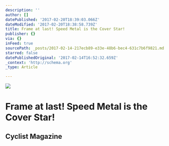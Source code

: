 ```yaml
---
description: ''
author: []
datePublished: '2017-02-20T18:39:03.066Z'
dateModified: '2017-02-20T18:38:58.739Z'
title: Frame at last! Speed Metal is the Cover Star!
publisher: {}
via: {}
inFeed: true
sourcePath: _posts/2017-02-14-217ecb89-e33e-48b6-bec4-631c7b6f9821.md
starred: false
datePublishedOriginal: '2017-02-14T16:52:32.659Z'
_context: 'http://schema.org'
_type: Article

---
```

![](https://the-grid-user-content.s3-us-west-2.amazonaws.com/8321dbca-6174-452e-943b-34b35a6282d5.jpg)

# Frame at last! Speed Metal is the Cover Star!

## Cyclist Magazine